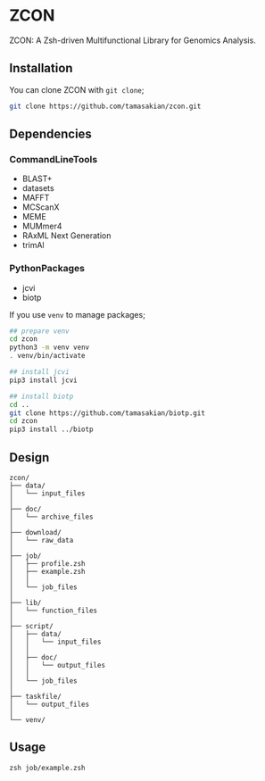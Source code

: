 # ZCON

ZCON: A Zsh-driven Multifunctional Library for Genomics Analysis.

## Installation

You can clone ZCON with `git clone`;

```zsh
git clone https://github.com/tamasakian/zcon.git
```

## Dependencies

### CommandLineTools

- BLAST+
- datasets
- MAFFT
- MCScanX
- MEME
- MUMmer4
- RAxML Next Generation
- trimAl

### PythonPackages

- jcvi
- biotp

If you use `venv` to manage packages; 

```zsh
## prepare venv
cd zcon
python3 -m venv venv
. venv/bin/activate

## install jcvi
pip3 install jcvi

## install biotp
cd ..
git clone https://github.com/tamasakian/biotp.git
cd zcon
pip3 install ../biotp
```

## Design

```
zcon/
├── data/
│   └── input_files
│
├── doc/
│   └── archive_files
│
├── download/
│   └── raw_data
│
├── job/
│   ├── profile.zsh
│   ├── example.zsh
│   │
│   └── job_files
│
├── lib/
│   └── function_files
│
├── script/
│   ├── data/
│   │   └── input_files
│   │
│   ├── doc/
│   │   └── output_files
│   │
│   └── job_files
│
├── taskfile/
│   └── output_files
│
└── venv/
```

## Usage

```
zsh job/example.zsh
```